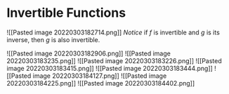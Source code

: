 # Invertible Functions
![[Pasted image 20220303182714.png]]
*Notice* if $f$ is invertible and $g$ is its inverse, then $g$ is also invertible.

![[Pasted image 20220303182906.png]]
![[Pasted image 20220303183235.png]]
![[Pasted image 20220303183226.png]]
![[Pasted image 20220303183415.png]]
![[Pasted image 20220303183444.png]]
![[Pasted image 20220303184127.png]]
![[Pasted image 20220303184225.png]]
![[Pasted image 20220303184402.png]]
	